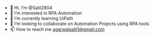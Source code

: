 - 👋 Hi, I’m @Salil2804
- 👀 I’m interested in RPA Automation
- 🌱 I’m currently learning UiPath
- 💞️ I’m looking to collaborate on Automation Projects using RPA tools
- 📫 How to reach me agarwalsalil1@gmail.com

<!---
Salil2804/Salil2804 is a ✨ special ✨ repository because its `README.md` (this file) appears on your GitHub profile.
You can click the Preview link to take a look at your changes.
--->
